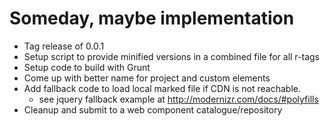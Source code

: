 
# Someday, maybe implementation

+ Tag release of 0.0.1
+ Setup script to provide minified versions in a combined file for all r-tags
+ Setup code to build with Grunt
+ Come up with better name for project and custom elements
+ Add fallback code to load local marked file if CDN is not reachable.
	- see jquery fallback example at http://modernizr.com/docs/#polyfills
+ Cleanup and submit to a web component catalogue/repository
